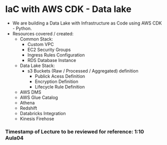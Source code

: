 # IaC with AWS CDK - Data lake
* We are building a Data Lake with Infrastructure as Code using AWS CDK - Python.
* Resources covered / created:
    * Common Stack:
        * Custom VPC
        * EC2 Security Groups
        * Ingress Rules Configuration
        * RDS Database Instance
    * Data Lake Stack:
        * s3 Buckets (Raw / Processed / Aggregated) definition
            * Publick Acess Definition
            * Encryption Definition
            * Lifecycle Rule Definition
    * AWS DMS
    * AWS Glue Catalog
    * Athena
    * Redshift
    * Databricks Integration
    * Kinesis Firehose


### Timestamp of Lecture to be reviewed for reference: 1:10 Aula04 
